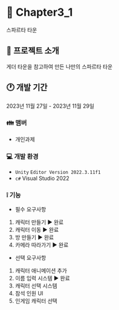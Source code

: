 # 📗 Chapter3_1
스파르타 타운

## 📄 프로젝트 소개
게더 타운을 참고하여 만든 나만의 스파르타 타운

## 🕐 개발 기간
2023년 11월 27일 - 2023년 11월 29일

### 👪 맴버
- 개인과제
  
### 💻 개발 환경
- `Unity` `Editor Version 2022.3.11f1`
- `c#` Visual Studio 2022

### ❕ 기능
- 필수 요구사항
1. 캐릭터 만들기 ▶ 완료
2. 캐릭터 이동 ▶ 완료
3. 방 만들기 ▶ 완료
4. 카메라 따라가기 ▶ 완료
  
- 선택 요구사항
1. 캐릭터 애니메이션 추가
2. 이름 입력 시스템 ▶ 완료
3. 캐릭터 선택 시스템
4. 참석 인원 UI
5. 인게임 캐릭터 선택

